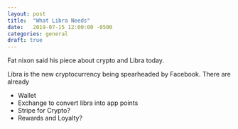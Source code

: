 ```yaml
---
layout: post
title:  "What Libra Needs"
date:   2019-07-15 12:00:00 -0500
categories: general
draft: true
---
```


Fat nixon said his piece about crypto and Libra today. 

Libra is the new cryptocurrency being spearheaded by Facebook. There are already 

- Wallet
- Exchange to convert libra into app points
- Stripe for Crypto?
- Rewards and Loyalty?
